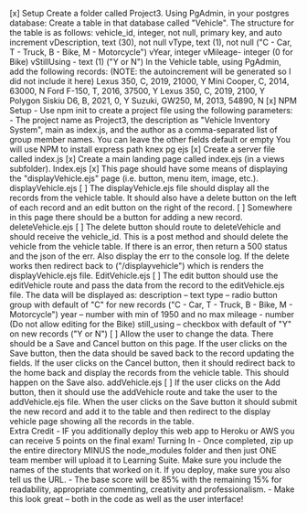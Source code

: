 [x] Setup
    Create a folder called Project3.
    Using PgAdmin, in your postgres database:
    Create a table in that database called "Vehicle". The structure for the table is as follows:
    vehicle_id, integer, not null, primary key, and auto increment
    vDescription, text (30), not null
    vType, text (1), not null ("C - Car, T - Truck, B - Bike, M - Motorcycle")
    vYear, integer
    vMileage- integer (0 for Bike)
    vStillUsing - text (1) ("Y or N")
    In the Vehicle table, using PgAdmin, add the following records: (NOTE: the autoincrement will be generated so I did not include it here)
        Lexus 350, C, 2019, 21000, Y
        Mini Cooper, C, 2014, 63000, N
        Ford F-150, T, 2016, 37500, Y
        Lexus 350, C, 2019, 2100, Y
        Polygon Siskiu D6, B, 2021, 0, Y
        Suzuki, GW250, M, 2013, 54890, N
[x] NPM Setup
    - Use npm init to create a project file using the following parameters:
    - The project name as Project3, the description as "Vehicle Inventory System", main as index.js, and the author as a comma-separated list of group
      member names. You can leave the other fields default or empty
    You will use NPM to install
        express
        path
        knex
        pg
        ejs
    [x] Create a server file called index.js
    [x] Create a main landing page called index.ejs (in a views subfolder). 
Index.ejs
    [x] This page should have some means of displaying the "displayVehicle.ejs" page (i.e. button, menu item, image, etc.).
displayVehicle.ejs
    [ ] The displayVehicle.ejs file should display all the records from the vehicle table. It should also have a delete button on the left of each record 
      and an edit button on the right of the record.
    [ ] Somewhere in this page there should be a button for adding a new record.
deleteVehicle.ejs
    [ ] The delete button should route to deleteVehicle and should receive the vehicle_id. This is a post method and should delete the vehicle from the 
      vehicle table. If there is an error, then return a 500 status and the json of the err. Also display the err to the console log. If the delete 
      works then redirect back to ("/displayvehicle") which is renders the displayVehicle.ejs file.
EditVehicle.ejs
    [ ] The edit button should use the editVehicle route and pass the data from the record to the editVehicle.ejs file. The data will be displayed as:
        description – text
        type – radio button group with default of "C" for new records ("C - Car, T - Truck, B - Bike, M - Motorcycle")
        year – number with min of 1950 and no max
        mileage - number (Do not allow editing for the Bike)
        still_using – checkbox with default of "Y" on new records ("Y or N")
    [ ] Allow the user to change the data. There should be a Save and Cancel button on this page. If the user clicks on the Save button, then the data 
      should be saved back to the record updating the fields. If the user clicks on the Cancel button, then it should redirect back to the home back 
      and display the records from the vehicle table. This should happen on the Save also.
addVehicle.ejs
    [ ] If the user clicks on the Add button, then it should use the addVehicle route and take the user to the addVehicle.ejs file. When the user clicks 
      on the Save button it should submit the new record and add it to the table and then redirect to the display vehicle page showing all the records 
      in the table.  
Extra Credit
    - IF you additionally deploy this web app to Heroku or AWS you can receive 5 points on the final exam!
Turning In
    - Once completed, zip up the entire directory MINUS the node_modules folder  and then just ONE team member will upload it to Learning Suite. Make 
      sure you include the names of the students that worked on it. If you deploy, make sure you also tell us the URL.
    - The base score will be 85% with the remaining 15% for readability, appropriate commenting, creativity and professionalism.
    - Make this look great – both in the code as well as the user interface!

 
